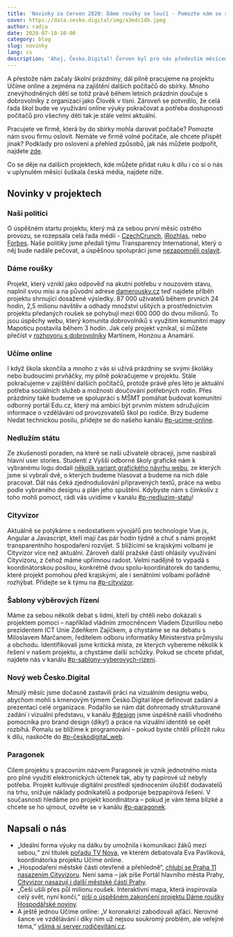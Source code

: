```yaml
---
title: 'Novinky za červen 2020: Dáme roušky se loučí - Pomozte nám se sbírkou počítačů pro potřebné rodiny'
cover: https://data.cesko.digital/img/a3edc1db.jpeg
author: radja
date: 2020-07-10-10-00
category: blog
slug: novinky
lang: cs
description: 'Ahoj, Česko.Digital! Červen byl pro nás především měsícem rozloučení s úspěšným projektem Dáme roušky. Komunita Česko.Digital se v něm během hektických dní na začátku koronavirové krize spojila se startupem Mapotic a v řádu hodin vytvořila komunitní mapu pro distribuci roušek. Tým dobrovolníků tak pomohl tisícům lidí vyrobit a distribuovat stovky tisíc roušek a inspiroval hned několik zahraničních projektů. Více si můžete přečíst níže. Díky všem, kdo jste byli u toho!'
---
```


A přestože nám začaly školní prázdniny, dál pilně pracujeme na projektu Učíme online a zejména na zajištění dalších počítačů do sbírky. Mnoho znevýhodněných dětí se totiž právě během letních prázdnin doučuje s dobrovolníky z organizací jako Člověk v tísni. Zároveň se potvrdilo, že celá řada škol bude ve využívání online výuky pokračovat a potřeba dostupnosti počítačů pro všechny děti tak je stále velmi aktuální. 

Pracujete ve firmě, která by do sbírky mohla darovat počítače? Pomozte nám svou firmu oslovit. Nemáte ve firmě volné počítače, ale chcete přispět jinak? Podklady pro oslovení a přehled způsobů, jak nás můžete podpořit, najdete [zde](https://docs.google.com/document/d/1zoIMvjizy1HvvgSfJtbRuOE8GNfIN051Ww8e6fFj_GI/edit#).

Co se děje na dalších projektech, kde můžete přidat ruku k dílu i co si o nás v uplynulém měsíci šuškala česká média, najdete níže. 

## Novinky v projektech

### Naši politici

O úspěšném startu projektu, který má za sebou první měsíc ostrého provozu, se rozepsala celá řada médií - [CzechCrunch](https://www.czechcrunch.cz/2020/06/politici-pod-drobnohledem-cesko-digital-transparency-a-hlidac-statu-spousti-faktickou-databazi-nasipolitici-cz/), [iRozhlas](https://www.irozhlas.cz/volby/novy-web-nasi-politici-ceskodigital-transparency-international-hlidac-statu_2006031706_onz), nebo [Forbes](https://www.forbes.cz/proklepnete-si-sveho-politika-na-jednom-miste-najdete-majetkove-vazby-i-jak-casto-lze/). Naše politiky jsme předali týmu Transparency International, který o něj bude nadále pečovat, a úspěšnou spolupráci jsme [nezapomněli oslavit](https://cesko-digital.slack.com/archives/CK0ER8UBG/p1593021912454300). 

### Dáme roušky

Projekt, který vznikl jako odpověď na akutní potřebu v nouzovém stavu, naplnil svou misi a na původní adrese [damerousky.cz](http://www.damerousky.cz) teď najdete příběh projektu shrnující dosažené výsledky. 87 000 uživatelů během prvních 24 hodin, 2,5 milionu návštěv a odhady množství ušitých a prostřednictvím projektu předaných roušek se pohybují mezi 600 000 do dvou milionů. To jsou úspěchy webu, který komunita dobrovolníků s využitím komunitní mapy Mapoticu postavila během 3 hodin. Jak celý projekt vznikal, si můžete přečíst v [rozhovoru s dobrovolníky](https://blog.cesko.digital/2020/06/damerousky) Martinem, Honzou a Anamárií. 

### Učíme online

I když škola skončila a mnoho z vás si užívá prázdniny se svými školáky nebo budoucími prvňáčky, my pilně pokračujeme v projektu. Stále pokračujeme v zajištění dalších počítačů, protože právě přes léto je aktuální potřeba sociálních služeb a možnosti doučování potřebných rodin. Přes prázdniny také budeme ve spolupráci s MŠMT pomáhat budovat komunitní odborný portál Edu.cz, který má ambici být prvním místem sdružujícím informace o vzdělávání od provozovatelů škol po rodiče. Brzy budeme hledat technickou posilu, přidejte se do našeho kanálu [#p-ucime-online](https://cesko-digital.slack.com/archives/CUXRHTY58).

### Nedlužím státu

Ze zkušenosti poraden, na které se naši uživatelé obracejí, jsme nasbírali hlavní user stories. Studenti z Vyšší odborné školy grafické nám k vybranému logu dodali [několik variant grafického návrhu webu](https://cesko-digital.slack.com/archives/CHTQQN5AL/p1592811455057800), ze kterých jsme si vybrali dvě, o kterých budeme hlasovat a budeme na nich dále pracovat. Dál nás čeká zjednodušování připravených textů, práce na webu podle vybraného designu a plán jeho spuštění. Kdybyste nám s čímkoliv z toho mohli pomoct, rádi vás uvidíme v kanálu [#p-nedluzim-statu](https://cesko-digital.slack.com/archives/CHTQQN5AL)!

### Cityvizor

Aktuálně se potýkáme s nedostatkem vývojářů pro technologie Vue.js, Angular a Javascript, kteří mají čas pár hodin týdně a chuť s námi projekt transparentního hospodaření rozvíjet. S blížícími se krajskými volbami je Cityvizor více než aktuální. Zároveň další pražské části ohlásily využívání Cityvizoru, z čehož máme upřímnou radost. Velmi nadějně to vypadá s koordinátorskou posilou, konkrétně dvou spolu-koordinátorek do tandemu, které projekt pomohou před krajskými, ale i senátními volbami pořádně rozhýbat. Přidejte se k týmu na [#p-cityvizor](https://cesko-digital.slack.com/archives/CG66HNLH4).

### Šablony výběrových řízení

Máme za sebou několik debat s lidmi, kteří by chtěli nebo dokázali s projektem pomoci – například vládním zmocněncem Vladem Dzurillou nebo prezidentem ICT Unie Zdeňkem Zajíčkem, a chystáme se na debatu s Miloslavem Marčanem, ředitelem odboru informatiky Ministerstva průmyslu a obchodu. Identifikovali jsme kritická místa, ze kterých vybereme několik k řešení v našem projektu, a chystáme další schůzky. Pokud se chcete přidat, najdete nás v kanálu [#p-sablony-vyberovych-rizeni](https://cesko-digital.slack.com/archives/CSHURJA9L).

### Nový web Česko.Digital

Minulý měsíc jsme dočasně zastavili práci na vizuálním designu webu, abychom mohli s kmenovým týmem Česko.Digital lépe definovat zadání a prezentaci celé organizace. Podařilo se nám dát dohromady strukturované zadání i vizuální představu, v kanálu [#design](https://cesko-digital.slack.com/archives/CK3A3G7N2) jsme úspěšně našli vhodného pomocníka pro brand design (díky!) a práce na vizuální identitě se opět rozbíhá. Pomalu se blížíme k programování – pokud byste chtěli přiložit ruku k dílu, naskočte do [#p-českodigital_web](https://cesko-digital.slack.com/archives/CHG9NA23D).

### Paragonek

Cílem projektu s pracovním názvem Paragonek je vznik jednotného místa pro plné využití elektronických účtenek tak, aby ty papírové už nebyly potřeba. Projekt kultivuje digitální prostředí sjednocením úložišť dodavatelů na trhu, snižuje náklady podnikatelů a podporuje bezpapírová řešení. V současnosti hledáme pro projekt koordinátora – pokud je vám téma blízké a chcete se ho ujmout, ozvěte se v kanálu [#p-paragonek](https://cesko-digital.slack.com/archives/CUM0HJ5QB).

## Napsali o nás

- „Ideální forma výuky na dálku by umožnila i komunikaci žáků mezi sebou,“ zní titulek [pořadu TV Nova](https://tn.nova.cz/clanek/debaty-u-piva-na-tema-vyuky-na-dalku-jak-ji-zvladli-rodice-a-ucitele.html), ve kterém debatovala Eva Pavlíková, koordinátorka projektu Učíme online.
- „Hospodaření městské části otevřeně a přehledně“, [chlubí se Praha 11 nasazením Cityvizoru](https://www.praha11.cz/cs/media/aktuality/aktuality-z-prahy-11/hospodareni-mestske-casti-otevrene-a-prehledne-praha-11-spustila-rozklikavaci-rozpocet.html). Není sama – jak píše Portál hlavního města Prahy, [Cityvizor nasazují i další městské části Prahy](https://www.praha.eu/jnp/cz/o_meste/magistrat/tiskovy_servis/tiskove_zpravy/prazske_mestske_casti_se_zapojuji_do.html).
- „Češi ušili přes půl milionu roušek. Interaktivní mapa, která inspirovala celý svět, nyní končí,“ [píší o úspěšném zakončení projektu Dáme roušky  Hospodářské noviny](https://domaci.ihned.cz/c7-66782020-kmml5-209c13eefeae857).
- A ještě jednou Učíme online: „V koronakrizi zabodovali ajťáci. Nerovné šance ve vzdělávání i díky nim už nejsou soukromý problém, ale veřejné téma,“ [všímá si server rodičevítáni.cz](https://www.rodicevitani.cz/koronavirus/v-koronakrizi-zabodovali-ajtaci-nerovne-sance-ve-vzdelavani-i-diky-nim-uz-nejsou-soukromy-problem-ale-verejne-tema/).
